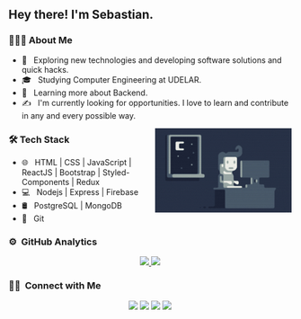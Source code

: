 <h2> Hey there! I'm Sebastian.</h2>

<h3> 👨🏻‍💻 About Me </h3>

- 🤔 &nbsp; Exploring new technologies and developing software solutions and quick hacks.
- 🎓 &nbsp; Studying Computer Engineering at UDELAR.
- 🌱 &nbsp; Learning more about Backend.
- ✍️ &nbsp; I'm currently looking for opportunities. I love to learn and contribute in any and every possible way.

<img alt="Night Coding" height="150em" src="https://raw.githubusercontent.com/AVS1508/AVS1508/master/assets/Night-Coding.gif" align="right"/>

<h3>🛠 Tech Stack</h3>

- 🌐 &nbsp; HTML | CSS | JavaScript | ReactJS | Bootstrap | Styled-Components | Redux
- 💻 &nbsp; Nodejs | Express | Firebase 
- 🛢 &nbsp; PostgreSQL | MongoDB
- 🔧 &nbsp; Git 


### ⚙️ &nbsp;GitHub Analytics

<p align="center">
<a href="https://github.com/SebastianLabadie">
  <img height="150em" src="https://github-readme-stats-eight-theta.vercel.app/api?username=SebastianLabadie&show_icons=true&theme=vue-dark&include_all_commits=true&count_private=true" />
  <img height="150em" src="https://github-readme-stats-eight-theta.vercel.app/api/top-langs/?username=SebastianLabadie&layout=compact&exclude_lang=java+r&theme=vue-dark" />
</a>
</p>

### 🤝🏻 &nbsp;Connect with Me

<p align="center">
<a href="https://sebastianlabadie.github.io/Portfolio/"><img src="https://img.shields.io/badge/-My%20Portfolio-3423A6?style=flat-square&logo=Google-Chrome&logoColor=white"/></a>
<a href="https://www.linkedin.com/in/sebasti%C3%A1n-labadie-173902181/"><img src="https://img.shields.io/badge/-Sebastián%20Labadie-0077B5?style=flat-square&logo=Linkedin&logoColor=white"/></a>
<a href="mailto:sebastianlabadie.contact@gmail.com"><img src="https://img.shields.io/badge/-sebastianlabadie.contact@gmail.com-D14836?style=flat-square&logo=Gmail&logoColor=white"/></a>
<a href="https://www.instagram.com/sebastian._.labadie/?hl=es-la"><img src="https://img.shields.io/badge/-@sebastian._.labadie-E4405F?style=flat-square&logo=Instagram&logoColor=white"/></a>
</p>
